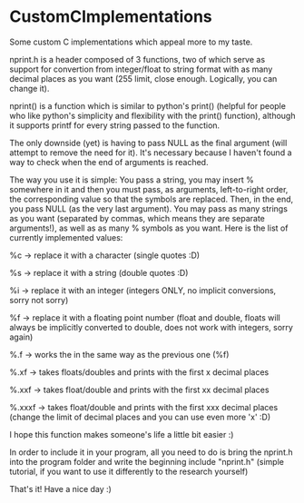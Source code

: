 # CustomCImplementations
Some custom C implementations which appeal more to my taste.



nprint.h is a header composed of 3 functions, two of which serve as support for convertion from integer/float to string format with as many decimal places as you want (255 limit, close enough. Logically, you can change it).

nprint() is a function which is similar to python's print() (helpful for people who like python's simplicity and flexibility with the print() function), although it supports printf for every string passed to the function.

The only downside (yet) is having to pass NULL as the final argument (will attempt to remove the need for it). It's necessary because I haven't found a way to check when the end of arguments is reached.


The way you use it is simple: You pass a string, you may insert %<char> somewhere in it and then you must pass, as arguments, left-to-right order, the corresponding value so that the symbols are replaced. Then, in the end, you pass NULL (as the very last argument). You may pass as many strings as you want (separated by commas, which means they are separate arguments!), as well as as many %<char> symbols as you want. Here is the list of currently implemented values:


%c     -> replace it with a character (single quotes :D)

%s     -> replace it with a string (double quotes :D)

%i     -> replace it with an integer (integers ONLY, no implicit conversions, sorry not sorry)

%f     -> replace it with a floating point number (float and double, floats will always be implicitly converted to double, does not work with integers, sorry again)

%.f    -> works the in the same way as the previous one (%f)

%.xf   -> takes floats/doubles and prints with the first x decimal places

%.xxf  -> takes float/double and prints with the first xx decimal places

%.xxxf -> takes float/double and prints with the first xxx decimal places (change the limit of decimal places and you can use even more 'x' :D)


I hope this function makes someone's life a little bit easier :)

In order to include it in your program, all you need to do is bring the nprint.h into the program folder and write the beginning include "nprint.h" (simple tutorial, if you want to use it differently to the research yourself)

That's it! Have a nice day :)
